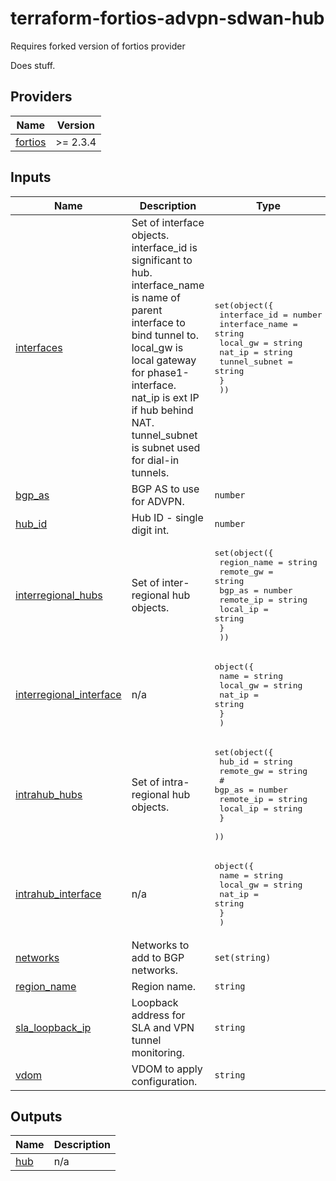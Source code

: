 <!-- BEGIN_TF_DOCS -->
# terraform-fortios-advpn-sdwan-hub

Requires forked version of fortios provider

Does stuff.

## Providers

| Name | Version |
|------|---------|
| <a name="provider_fortios"></a> [fortios](#provider\_fortios) | >= 2.3.4 |

## Inputs

| Name | Description | Type | Default | Required |
|------|-------------|------|---------|:--------:|
| <a name="input_interfaces"></a> [interfaces](#input\_interfaces) | Set of interface objects. interface\_id is significant to hub. interface\_name is name of parent interface to bind tunnel to. local\_gw is local gateway for phase1-interface. nat\_ip is ext IP if hub behind NAT. tunnel\_subnet is subnet used for dial-in tunnels. | <pre>set(object({<br>    interface_id   = number<br>    interface_name = string<br>    local_gw       = string<br>    nat_ip         = string<br>    tunnel_subnet  = string<br>    }<br>  ))</pre> | n/a | yes |
| <a name="input_bgp_as"></a> [bgp\_as](#input\_bgp\_as) | BGP AS to use for ADVPN. | `number` | `65000` | no |
| <a name="input_hub_id"></a> [hub\_id](#input\_hub\_id) | Hub ID - single digit int. | `number` | `1` | no |
| <a name="input_interregional_hubs"></a> [interregional\_hubs](#input\_interregional\_hubs) | Set of inter-regional hub objects. | <pre>set(object({<br>    region_name = string<br>    remote_gw   = string<br>    bgp_as      = number<br>    remote_ip   = string<br>    local_ip    = string<br>    }<br>  ))</pre> | `null` | no |
| <a name="input_interregional_interface"></a> [interregional\_interface](#input\_interregional\_interface) | n/a | <pre>object({<br>    name     = string<br>    local_gw = string<br>    nat_ip   = string<br>    }<br>  )</pre> | `null` | no |
| <a name="input_intrahub_hubs"></a> [intrahub\_hubs](#input\_intrahub\_hubs) | Set of intra-regional hub objects. | <pre>set(object({<br>    hub_id    = string<br>    remote_gw = string<br>    # bgp_as      = number<br>    remote_ip = string<br>    local_ip  = string<br>    }<br>  ))</pre> | `null` | no |
| <a name="input_intrahub_interface"></a> [intrahub\_interface](#input\_intrahub\_interface) | n/a | <pre>object({<br>    name     = string<br>    local_gw = string<br>    nat_ip   = string<br>    }<br>  )</pre> | `null` | no |
| <a name="input_networks"></a> [networks](#input\_networks) | Networks to add to BGP networks. | `set(string)` | `[]` | no |
| <a name="input_region_name"></a> [region\_name](#input\_region\_name) | Region name. | `string` | `"adpvn"` | no |
| <a name="input_sla_loopback_ip"></a> [sla\_loopback\_ip](#input\_sla\_loopback\_ip) | Loopback address for SLA and VPN tunnel monitoring. | `string` | `"10.0.0.0/32"` | no |
| <a name="input_vdom"></a> [vdom](#input\_vdom) | VDOM to apply configuration. | `string` | `"root"` | no |

## Outputs

| Name | Description |
|------|-------------|
| <a name="output_hub"></a> [hub](#output\_hub) | n/a |
<!-- END_TF_DOCS -->